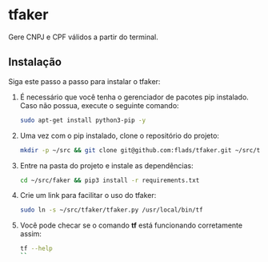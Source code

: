 # tfaker
Gere CNPJ e CPF válidos a partir do terminal.

## Instalação
Siga este passo a passo para instalar o tfaker:

1. É necessário que você tenha o gerenciador de pacotes pip instalado. Caso não possua, execute o seguinte comando:
    ```sh
    sudo apt-get install python3-pip -y
    ```

2. Uma vez com o pip instalado, clone o repositório do projeto:
    ```sh
    mkdir -p ~/src && git clone git@github.com:flads/tfaker.git ~/src/tfaker
    ```

3. Entre na pasta do projeto e instale as dependências:
    ```sh
    cd ~/src/faker && pip3 install -r requirements.txt
    ```

4. Crie um link para facilitar o uso do tfaker:
    ```sh
    sudo ln -s ~/src/tfaker/tfaker.py /usr/local/bin/tf
    ```

5. Você pode checar se o comando **tf** está funcionando corretamente assim:
    ```sh
    tf --help
    ``
